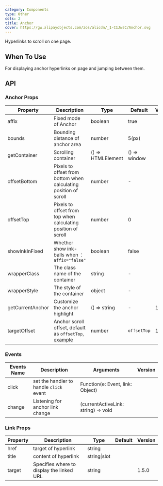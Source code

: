 ```yaml
---
category: Components
type: Other
cols: 2
title: Anchor
cover: https://gw.alipayobjects.com/zos/alicdn/_1-C1JwsC/Anchor.svg
---
```


Hyperlinks to scroll on one page.

## When To Use

For displaying anchor hyperlinks on page and jumping between them.

## API

### Anchor Props

| Property | Description | Type | Default | Version |
| --- | --- | --- | --- | --- |
| affix | Fixed mode of Anchor | boolean | true |  |
| bounds | Bounding distance of anchor area | number | 5(px) |  |
| getContainer | Scrolling container | () => HTMLElement | () => window |  |
| offsetBottom | Pixels to offset from bottom when calculating position of scroll | number | - |  |
| offsetTop | Pixels to offset from top when calculating position of scroll | number | 0 |  |
| showInkInFixed | Whether show ink-balls when `：affix="false"` | boolean | false |  |
| wrapperClass | The class name of the container | string | - |  |
| wrapperStyle | The style of the container | object | - |  |
| getCurrentAnchor | Customize the anchor highlight | () => string | - | 1.5.0 |
| targetOffset | Anchor scroll offset, default as `offsetTop`, [example](#components-anchor-demo-targetOffset) | number | `offsetTop` | 1.5.0 |

### Events

| Events Name | Description | Arguments | Version |
| --- | --- | --- | --- |
| click | set the handler to handle `click` event | Function(e: Event, link: Object) |  |
| change | Listening for anchor link change | (currentActiveLink: string) => void |  | 1.5.0 |

### Link Props

| Property | Description                               | Type         | Default | Version |
| -------- | ----------------------------------------- | ------------ | ------- | ------- |
| href     | target of hyperlink                       | string       |         |         |
| title    | content of hyperlink                      | string\|slot |         |         |
| target   | Specifies where to display the linked URL | string       |         | 1.5.0   |
